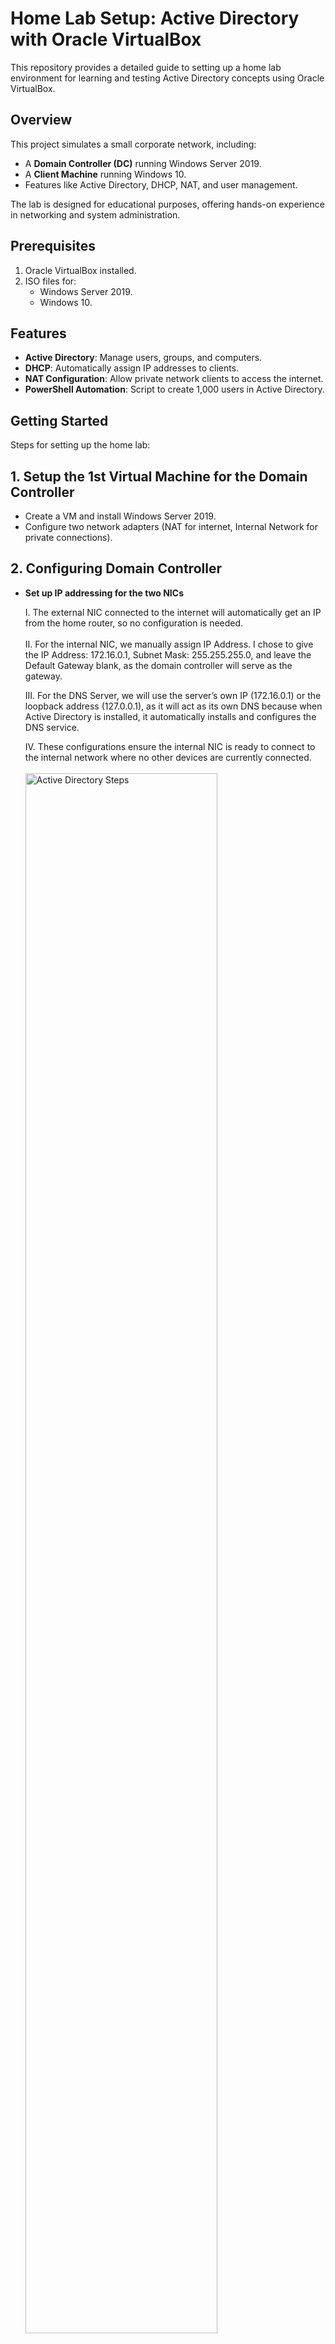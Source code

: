 # Home Lab Setup: Active Directory with Oracle VirtualBox

This repository provides a detailed guide to setting up a home lab environment for learning and testing Active Directory concepts using Oracle VirtualBox.

## Overview

This project simulates a small corporate network, including:
- A **Domain Controller (DC)** running Windows Server 2019.
- A **Client Machine** running Windows 10.
- Features like Active Directory, DHCP, NAT, and user management.

The lab is designed for educational purposes, offering hands-on experience in networking and system administration.

## Prerequisites

1. Oracle VirtualBox installed.
2. ISO files for:
   - Windows Server 2019.
   - Windows 10.


## Features

- **Active Directory**: Manage users, groups, and computers.
- **DHCP**: Automatically assign IP addresses to clients.
- **NAT Configuration**: Allow private network clients to access the internet.
- **PowerShell Automation**: Script to create 1,000 users in Active Directory.

## Getting Started

Steps for setting up the home lab:

## 1. Setup the 1st Virtual Machine for the Domain Controller

- Create a VM and install Windows Server 2019.
- Configure two network adapters (NAT for internet, Internal Network for private connections).

<!--
- **Windows 10 Client**:
  1. Create a second VM for the client machine.
  2. Connect it to the internal network.
-->

## 2. Configuring Domain Controller

- **Set up IP addressing for the two NICs**
  
  I. The external NIC connected to the internet will automatically get an IP from the home router, so no configuration is needed.<br><br>
  II. For the internal NIC, we manually assign IP Address. I chose to give the IP Address: 172.16.0.1, Subnet Mask: 255.255.255.0, and leave the Default Gateway blank, as the domain controller will serve as the gateway.
  
  III. For the DNS Server, we will use the server’s own IP (172.16.0.1) or the loopback address (127.0.0.1), as it will act as its own DNS because when Active Directory is installed, it automatically installs and configures the DNS service.
  
  IV. These configurations ensure the internal NIC is ready to connect to the internal network where no other devices are currently connected.<br/>
  <br/><img src="https://i.imgur.com/rau2e7Z.png" height="80%" width="80%" alt="Active Directory Steps"/><br><br>

- **Rename this PC**
  
   I. Right-click the Start menu, select "System," then click "Rename this PC."
  
   II. Change the current arbitrary name to "dc" (for Domain Controller), click "Next," and restart the computer to apply the changes.<br><br>


  
- **Install Active Directory Domain Services (AD DS) to create a domain (e.g., mydomain.com).**

  I. Open "Add Roles and Features" in the server manager
  
  II. Proceed with the wizard by selecting the current server, DC

  <img src="https://i.imgur.com/J4Dryw9.png" height="80%" width="80%" alt="Active Directory Steps"/>

  III. Choose "Active Directory Domain Services" from the roles list

  IV. Click Next in all the coming prompts, then click Install.

  <img src="https://i.imgur.com/alJNy3w.png" height="80%" width="80%" alt="Active Directory Steps"/><br><br>
  So we have installed the software for the  Active Directory Domain Services, but we didn't actually create the domain yet. So next we have to do our Post-deployment configuration<br><br>

- **Post-Deployment Configuration**

  I. After installation, click the flag icon in the server manager.
  
  II. Select "Promote this server to a domain controller"

  III. In the Deployment operation choose "Add a new forest" and name your domain (e.g., mydomain.com)

  <img src="https://i.imgur.com/dh33KCU.png" height="80%" width="80%" alt="Active Directory Steps"/>

  IV. Proceed with default settings, set a password, and click Install

  V. The server will restart automatically after the configuration

  <img src="https://i.imgur.com/TQuqGkC.png" height="80%" width="80%" alt="Active Directory Steps"/>

  We will use the built-in administrator account (mydomain\Administrator) to log in with the password that we have set before. So next, we will create our own dedicated Domain Admin account instead of using the built-in Administrator 
  account.<br><br>

- **Create a Dedicated Domain Admin Account**

  I. Go to  "Start" --> "Windows Administrative Tool" --> "Active Directory Users and Computers" 
  
  II. Right click on our domain (mydomain.com) and click "Create an Organizational Unit (OU)" to put our admin account in. Name the OU (e.g Admins)

  III. Within the OU, we will create a new user (e.g., your name) and assign it a username and then set password

  <img src="https://i.imgur.com/ch4EWAS.png" height="80%" width="80%" alt="Active Directory Steps"/>

  In the logon name I have given "a" infront to signify that this is an admin account for the user "fohana". So in the next photo we see our account.

  <img src="https://i.imgur.com/exuct7n.png" height="80%" width="80%" alt="Active Directory Steps"/>

  Now, we have an account but it's not an admin yet. To make it domain admin we Right-click the user account → click "Properties" → click "Member Of" → click "Add" → Write "Domain Admins", then apply the settings. So now we have our very own domain admin account.<br><br>


- **Log in with the New Domain Admin Account**

  I. Sign out of the domain controller and Log in using our new domain admin account credentials

  <img src="https://i.imgur.com/l4YSAS3.png" height="80%" width="80%" alt="Active Directory Steps"/><br><br>


- **Install and Configure Remote Access (RAS/NAT) in the Domain Controller**

  The purpose of installing RAS/NAT is to enable a Windows 10 client (which we'll make later) on a private virtual network to access the internet via the domain controller.

  I. Open "Add Roles and Features" in the server manager

  II. Select the current server and install the "Remote Access" role

  III. For the role services, select "DirectAccess and VPN (RAS) " and "Routing". Then proceed with the installation.

  <img src="https://i.imgur.com/MiwiBFY.png" height="80%" width="80%" alt="Active Directory Steps"/>

  IV. After installation, Go to Tools in the server manager → "Routing and Remote Access" 
  
  V. Right-click on "DC" on the left panel and select "Configure and Enable Routing and Remote Access"

  VI. Choose "NAT" to allow internal clients to connect to the internet using 1 public IP address

  VII. Select the appropriate public interface to connect to the internet, then finish the setup

  <img src="https://i.imgur.com/Vh0RVhl.png" height="80%" width="80%" alt="Active Directory Steps"/>

  For the ease of differentiating the 2 network adapters, I renamed the network adapters, with suitable names, beforehand.<br><br><br><br>
  
 
- **Install and Configure the DHCP Server on DC**

  DHCP will allow our internal network clients to get an IP address that will let them get on the internet and browse the internet even though they are in the private internal network just like in the offices/schools.

  I. Open "Add Roles and Features" in the server manager

  II. Select our server (DC), then select the "DHCP Server" role, and then proceed with the installation.

  <img src="https://i.imgur.com/e3CkID3.png" height="80%" width="80%" alt="Active Directory Steps"/>

  After installation, we need to set up our scope. We will creata a scope that'll give IP addresses in the range 172.16.0.100 - 172.1.0.200

  III. Open "DHCP" from "Tools" in the server manager.

  IV. Expand the DHCP server (dc.mydomain.com), right click on IPv4 and select "New Scope". I named the scope using the range of IP addresses that it will assign.
  
  V. Set the start and end IP addresses, subnet mask (/24 or 255.255.255.0 in my case), and exclusions if you want to exclude any IP addresses (optional).

  <img src="https://i.imgur.com/aeHHv17.png" height="80%" width="80%" alt="Active Directory Steps"/>


  VI. Set the lease duration (e.g., 8 days for a lab environment; shorter for dynamic environments like cafes). Lease duration determines how long a device/computer can hold on a particular IP address before it needs to be refreshed.

  VII. Click "Yes" to configuring the DHCP options

  VIII. The Domain Controller (DC) will forward traffic from the internal network clients to the internet, so the clients are going to use the Internal NIC (IP Addr: 172.16.0.1) of the Domain Controller as their Default gateway. Then click "Add"

  IX. Use the domain controller’s IP address for the DNS server, as it also runs DNS for the Active Directory.

  X. Activate the scope during setup. Right-click the DHCP server and select Authorize, then refresh the view to confirm that the IPv4 scope is active (green icon).

  <img src="https://i.imgur.com/j8girmY.png" height="80%" width="80%" alt="Active Directory Steps"/>

  If we check the Address leases under IPv4 scope, we will see that there are no leases yet since there are no client computers yet.


### 3. Creating Users with PowerShell

- Run the provided `1_CREATE_USERS.ps1` script to create 1000 users programmatically in Active Directory.
  <img src="https://i.imgur.com/0mOizJ5.png" height="80%" width="80%" alt="Active Directory Steps"/>

- Verify the users in Active Directory by going to Start -> Windows administration tools -> Active Directory Users and Computers -> expand mydomain.com -> _Users. And the admin accounts can be found under ADMINS.
  <img src="https://i.imgur.com/EDfPMiA.png" height="80%" width="80%" alt="Active Directory Steps"/><br><br>

The last thing we need to do is create a Virtual machine for the Window 10 client. This acts as a workstation for a user, meaning that it acts as a client machine in the corporate network and demonstrates how a workstation can interact with the domain, including logging in using accounts from the Active Directory.<br><br>


## 4. Creating a Windows 10 VM in VirtualBox

- **Set Up Virtual Machine, and name it Client1**

- **Configure Networking, that is set network adapter to Internal Network for isolation. This ensures the VM will obtain its IP address via DHCP from the domain controller.**
  
  I. The external NIC connected to the internet will automatically get an IP from the home router, so no configuration is needed.<br><br>
  II. For the internal NIC, we manually assign IP Address. I chose to give the IP Address: 172.16.0.1, Subnet Mask: 255.255.255.0, and leave the Default Gateway blank, as the domain controller will serve as the gateway.
  
  III. For the DNS Server, we will use the server’s own IP (172.16.0.1) or the loopback address (127.0.0.1), as it will act as its own DNS because when Active Directory is installed, it automatically installs and configures the DNS service.
  
  



## Network Diagram

```text
[Internet] 
    | 
[Domain Controller (Server 2019)]
    | (Internal Network)
[Client Machine (Windows 10)]
```

## Verification

1. Test internet connectivity from the client.
2. Verify user accounts in Active Directory.
3. Check DHCP leases and NAT configurations.


## Troubleshooting

- **Client not receiving an IP address**:
  - Verify DHCP scope and settings.
  - Restart DHCP services on the domain controller.

- **Unable to join domain**:
  - Check network connectivity.
  - Ensure the domain name and credentials are correct.


